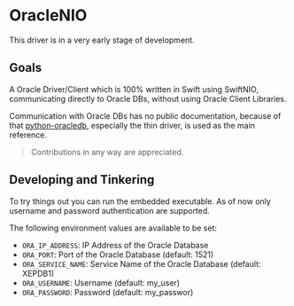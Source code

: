 # OracleNIO

This driver is in a very early stage of development.

## Goals

A Oracle Driver/Client which is 100% written in Swift using SwiftNIO, communicating directly to Oracle DBs, without using Oracle Client Libraries.

Communication with Oracle DBs has no public documentation, because of that [python-oracledb](https://github.com/oracle/python-oracledb), especially the thin driver, is used as the main reference. 

> Contributions in any way are appreciated. 

## Developing and Tinkering

To try things out you can run the embedded executable. 
As of now only username and password authentication are supported.

The following environment values are available to be set:

 - `ORA_IP_ADDRESS`: IP Address of the Oracle Database
 - `ORA_PORT`: Port of the Oracle Database (default: 1521)
 - `ORA_SERVICE_NAME`: Service Name of the Oracle Database (default: XEPDB1)
 - `ORA_USERNAME`: Username (default: my_user)
 - `ORA_PASSWORD`: Password (default: my_passwor)
